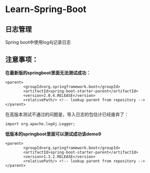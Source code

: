 # Learn-Spring-Boot

## 日志管理
Spring boot中使用log4j记录日志

## 注意事项：

**在最新版的springboot里面无法测试成功：**

```
<parent>
        <groupId>org.springframework.boot</groupId>
        <artifactId>spring-boot-starter-parent</artifactId>
        <version>2.0.4.RELEASE</version>
        <relativePath/> <!-- lookup parent from repository -->
</parent>
```

在高版本测试不通过的问题是，导入日志的包估计已经废弃了：

`import org.apache.log4j.Logger;`

**低版本的springboot里面可以测试成功该demo9**

```
<parent>
        <groupId>org.springframework.boot</groupId>
        <artifactId>spring-boot-starter-parent</artifactId>
        <version>1.3.2.RELEASE</version>
        <relativePath/> <!-- lookup parent from repository -->
</parent>
```

